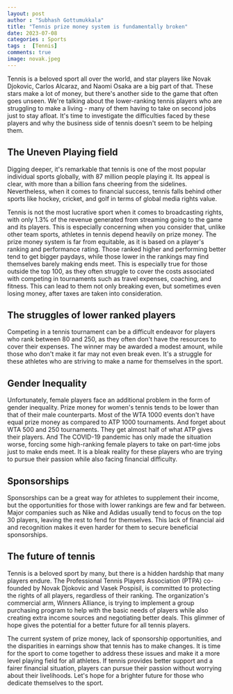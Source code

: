 ```yaml
---
layout: post
author : "Subhash Gottumukkala"
title: "Tennis prize money system is fundamentally broken"
date: 2023-07-08
categories : Sports
tags :  [Tennis]
comments: true
image: novak.jpeg
---
```


 

Tennis is a beloved sport all over the world, and star players like Novak Djokovic, Carlos Alcaraz, and Naomi Osaka are a big part of that. These stars make a lot of money, but there's another side to the game that often goes unseen. We're talking about the lower-ranking tennis players who are struggling to make a living - many of them having to take on second jobs just to stay afloat. It's time to investigate the difficulties faced by these players and why the business side of tennis doesn't seem to be helping them.
## The Uneven Playing field

Digging deeper, it's remarkable that tennis is one of the most popular individual sports globally, with 87 million people playing it. Its appeal is clear, with more than a billion fans cheering from the sidelines. Nevertheless, when it comes to financial success, tennis falls behind other sports like hockey, cricket, and golf in terms of global media rights value.

Tennis is not the most lucrative sport when it comes to broadcasting rights, with only 1.3% of the revenue generated from streaming going to the game and its players. This is especially concerning when you consider that, unlike other team sports, athletes in tennis depend heavily on prize money. The prize money system is far from equitable, as it is based on a player's ranking and performance rating. Those ranked higher and performing better tend to get bigger paydays, while those lower in the rankings may find themselves barely making ends meet. This is especially true for those outside the top 100, as they often struggle to cover the costs associated with competing in tournaments such as travel expenses, coaching, and fitness. This can lead to them not only breaking even, but sometimes even losing money, after taxes are taken into consideration.

 
## The struggles of lower ranked players

Competing in a tennis tournament can be a difficult endeavor for players who rank between 80 and 250, as they often don't have the resources to cover their expenses. The winner may be awarded a modest amount, while those who don't make it far may not even break even. It's a struggle for these athletes who are striving to make a name for themselves in the sport.
## Gender Inequality

Unfortunately, female players face an additional problem in the form of gender inequality. Prize money for women's tennis tends to be lower than that of their male counterparts. Most of the WTA 1000 events don't have equal prize money as compared to ATP 1000 tournaments. And forget about WTA 500 and 250 tournaments. They get almost half of what ATP gives their players. And The COVID-19 pandemic has only made the situation worse, forcing some high-ranking female players to take on part-time jobs just to make ends meet. It is a bleak reality for these players who are trying to pursue their passion while also facing financial difficulty.

## Sponsorships

Sponsorships can be a great way for athletes to supplement their income, but the opportunities for those with lower rankings are few and far between. Major companies such as Nike and Adidas usually tend to focus on the top 30 players, leaving the rest to fend for themselves. This lack of financial aid and recognition makes it even harder for them to secure beneficial sponsorships.

 
## The future of tennis

Tennis is a beloved sport by many, but there is a hidden hardship that many players endure. The Professional Tennis Players Association (PTPA) co-founded by Novak Djokovic and Vasek Pospisil, is committed to protecting the rights of all players, regardless of their ranking. The organization's commercial arm, Winners Alliance, is trying to implement a group purchasing program to help with the basic needs of players while also creating extra income sources and negotiating better deals. This glimmer of hope gives the potential for a better future for all tennis players.

The current system of prize money, lack of sponsorship opportunities, and the disparities in earnings show that tennis has to make changes. It is time for the sport to come together to address these issues and make it a more level playing field for all athletes. If tennis provides better support and a fairer financial situation, players can pursue their passion without worrying about their livelihoods. Let's hope for a brighter future for those who dedicate themselves to the sport.